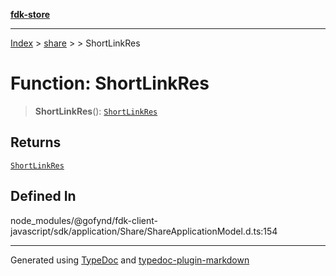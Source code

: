 [**fdk-store**](../../../README.md)
***

[Index](../../../API.md) > [share](../../README.md) > [<internal>](../README.md) > ShortLinkRes

# Function: ShortLinkRes

> **ShortLinkRes**(): [`ShortLinkRes`](../type-aliases/type-alias.ShortLinkRes.md)

## Returns

[`ShortLinkRes`](../type-aliases/type-alias.ShortLinkRes.md)

## Defined In

node\_modules/@gofynd/fdk-client-javascript/sdk/application/Share/ShareApplicationModel.d.ts:154

***
Generated using [TypeDoc](https://typedoc.org/) and [typedoc-plugin-markdown](https://www.npmjs.com/package/typedoc-plugin-markdown)
